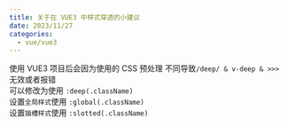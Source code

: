 ```yaml
---
title: 关于在 VUE3 中样式穿透的小建议
date: 2023/11/27
categories:
  - vue/vue3
---
```


使用 VUE3 项目后会因为使用的 CSS 预处理 不同导致`/deep/ & v-deep & >>>` 无效或者报错
<br />
可以修改为使用 `:deep(.className)`
<br />
设置`全局样式`使用 `:global(.className)`
<br />
设置`插槽样式`使用 `:slotted(.className)`
